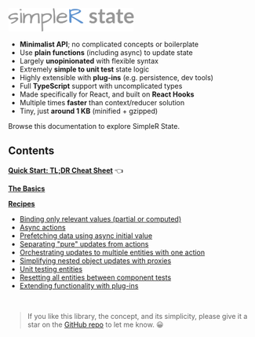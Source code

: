 <img src="assets/simpler-state-logo.png" alt="SimpleR State" height="48" />

- __Minimalist API__; no complicated concepts or boilerplate
- Use __plain functions__ (including async) to update state
- Largely __unopinionated__ with flexible syntax
- Extremely __simple to unit test__ state logic
- Highly extensible with __plug-ins__ (e.g. persistence, dev tools)
- Full __TypeScript__ support with uncomplicated types
- Made specifically for React, and built on __React Hooks__ 
- Multiple times __faster__ than context/reducer solution
- Tiny, just __around 1 KB__ (minified + gzipped)

Browse this documentation to explore SimpleR State.

## Contents

[__Quick Start: TL;DR Cheat Sheet__](quick-start.html) 👈

[__The Basics__](basics.html)

[__Recipes__](recipes.html)
- [Binding only relevant values (partial or computed)](recipe-transforms.html)
- [Async actions](recipe-async.html)
- [Prefetching data using async initial value](recipe-promise-init.html)
- [Separating "pure" updates from actions](recipe-pure.html)
- [Orchestrating updates to multiple entities with one action](recipe-orchestrators.html)
- [Simplifying nested object updates with proxies](recipe-proxies.html)
- [Unit testing entities](recipe-testing.html)
- [Resetting all entities between component tests](recipe-reset-all.html)
- [Extending functionality with plug-ins](recipe-plugins.html)

<br />

> If you like this library, the concept, and its simplicity, please give it a star on the [GitHub repo](https://github.com/arnelenero/simpler-state) to let me know. 😀